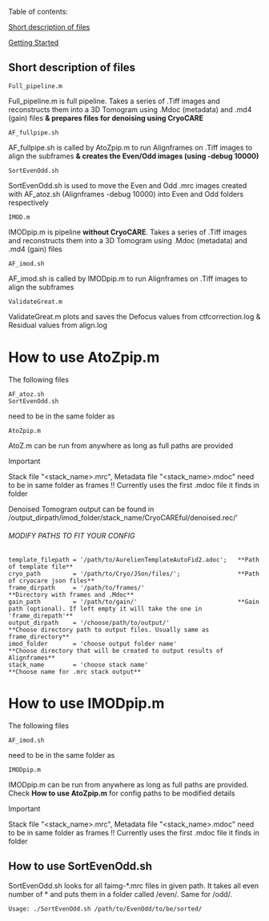 Table of contents:

[Short description of files](#Short-description-of-files)

[Getting Started](#Getting-started)


## Short description of files
```
Full_pipeline.m
```
Full_pipeline.m  is full pipeline. Takes a series of .Tiff images and reconstructs them into a 3D Tomogram using .Mdoc (metadata) and .md4 (gain) files **& prepares files for denoising using CryoCARE**

```
AF_fullpipe.sh
```
AF_fullpipe.sh  is called by AtoZpip.m to run Alignframes on .Tiff images to align the subframes **& creates the Even/Odd images (using -debug 10000)**

```
SortEvenOdd.sh
```
SortEvenOdd.sh  is used to move the Even and Odd .mrc images created with AF_atoz.sh (Alignframes -debug 10000) into Even and Odd folders respectively

```
IMOD.m
```
IMODpip.m is pipeline **without CryoCARE**. Takes a series of .Tiff images and reconstructs them into a 3D Tomogram using .Mdoc (metadata) and .md4 (gain) files

```
AF_imod.sh
```
AF_imod.sh is called by IMODpip.m to run Alignframes on .Tiff images to align the subframes

```
ValidateGreat.m
```
ValidateGreat.m plots and saves the Defocus values from ctfcorrection.log  &  Residual values from align.log

# How to use AtoZpip.m

The following files
```
AF_atoz.sh
SortEvenOdd.sh
```
need to be in the same folder as
```
AtoZpip.m
```
AtoZ.m can be run from anywhere as long as full paths are provided
> [!IMPORTANT]
> Stack file "<stack_name>.mrc", Metadata file "<stack_name>.mdoc" need to be in same folder as frames !! Currently uses the first .mdoc file it finds in folder

Denoised Tomogram output can be found in /output_dirpath/imod_folder/stack_name/CryoCAREful/denoised.rec/'

###### MODIFY PATHS TO FIT YOUR CONFIG

```
template_filepath = '/path/to/AurelienTemplateAutoFid2.adoc';   **Path of template file** 
cryo_path         = '/path/to/Cryo/JSon/files/';                **Path of cryocare json files** 
frame_dirpath     = '/path/to/frames/'                          **Directory with frames and .Mdoc** 
gain_path         = '/path/to/gain/'                            **Gain path (optional). If left empty it will take the one in 'frame_direpath'**
output_dirpath    = '/choose/path/to/output/'                   **Choose directory path to output files. Usually same as frame_directory**
imod_folder       = 'choose output folder name'                 **Choose directory that will be created to output results of Alignframes**
stack_name        = 'choose stack name'                         **Choose name for .mrc stack output**
```

# How to use IMODpip.m

The following files
```
AF_imod.sh
```
need to be in the same folder as
```
IMODpip.m
```
IMODpip.m can be run from anywhere as long as full paths are provided. Check **How to use AtoZpip.m** for config paths to be modified details

> [!IMPORTANT]
> Stack file "<stack_name>.mrc", Metadata file "<stack_name>.mdoc" need to be in same folder as frames !! Currently uses the first .mdoc file it finds in folder

## How to use SortEvenOdd.sh

SortEvenOdd.sh looks for all faimg-*.mrc files in given path. It takes all even number of * and puts them in a folder called /even/. Same for /odd/.
```
Usage: ./SortEvenOdd.sh /path/to/EvenOdd/to/be/sorted/
```
